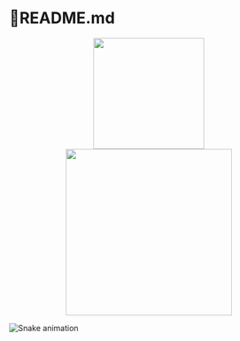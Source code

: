 # 🔭README.md
<div align="center">
    <img height="200px" src="https://github-readme-streak-stats.herokuapp.com/?user=garbar211"/>
</div>



<div align="center">
    <img height="300px" src="https://github-readme-stats.vercel.app/api?username=garbar211&show_icons=true&theme=radica"/>
</div>

![Snake animation](https://github.com/garbar211/garbar211/blob/output/github-contribution-grid-snake.svg)
